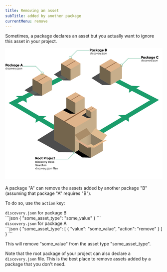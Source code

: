 ```yaml
---
title: Removing an asset
subTitle: added by another package
currentMenu: remove
---
```


Sometimes, a package declares an asset but you actually want to ignore this asset in your project.

<div class="text-center">
<img src="img/schema.png" alt="" />
</div>
<br/>
A package "A" can remove the assets added by another package "B" (assuming that package "A" requires "B").

To do so, use the `action` key:

<div class="text-center"><code>discovery.json</code> for package B</div>
```json
{
    "some_asset_type": "some_value"
}
```

<div class="text-center"><code>discovery.json</code> for package A</div>
```json
{
    "some_asset_type": [
        {
            "value": "some_value",
            "action": "remove"
        }
    ]
}
```

This will remove "some_value" from the asset type "some_asset_type".

<div class="alert alert-info">
Note that the root package of your project can also declare a <code>discovery.json</code> file. This is the best place to remove assets added by a package that you don't need.
</div>